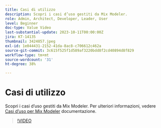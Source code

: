 ```yaml
---
title: Casi di utilizzo
description: Scopri i casi d’uso gestiti da Mix Modeler.
role: Admin, Architect, Developer, Leader, User
level: Beginner
doc-type: Value Video
last-substantial-update: 2023-10-11T00:00:00Z
jira: KT-14135
thumbnail: 3424857.jpeg
exl-id: 1e044431-2152-41da-8ac8-c706612c462a
source-git-commit: 3c615f525f1d589af3220bdd8f2cd40894d8f829
workflow-type: tm+mt
source-wordcount: '31'
ht-degree: 38%

---
```


# Casi di utilizzo

Scopri i casi d’uso gestiti da Mix Modeler. Per ulteriori informazioni, vedere [Casi d’uso per Mix Modeler](https://experienceleague.adobe.com/docs/mix-modeler/using/get-started/workflow.html) documentazione.

>[!VIDEO](https://video.tv.adobe.com/v/3424857?learn=on)
